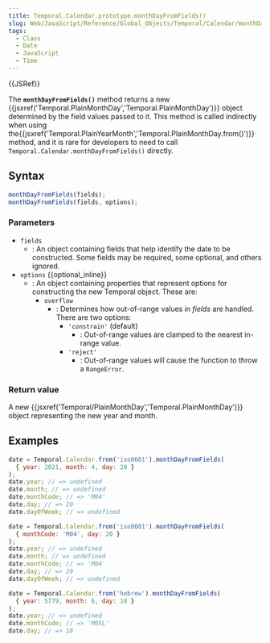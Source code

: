 ```yaml
---
title: Temporal.Calendar.prototype.monthDayFromFields()
slug: Web/JavaScript/Reference/Global_Objects/Temporal/Calendar/monthDayFromFields
tags:
  - Class
  - Date
  - JavaScript
  - Time
---
```

{{JSRef}}

The **`monthDayFromFields()`** method returns a new
{{jsxref('Temporal.PlainMonthDay','Temporal.PlainMonthDay')}}
object determined by the field values passed to it. This method is called
indirectly when using
the{{jsxref('Temporal.PlainYearMonth','Temporal.PlainMonthDay.from()')}}
method, and it is rare for developers to need to call
`Temporal.Calendar.monthDayFromFields()` directly.

## Syntax

```js
monthDayFromFields(fields);
monthDayFromFields(fields, options);
```

### Parameters

- `fields`
  - : An object containing fields that help identify the date to be constructed.
    Some fields may be required, some optional, and others ignored.
- `options` {{optional_inline}}
  - : An object containing properties that represent options for constructing
    the new Temporal object. These are:
    - `overflow`
      - : Determines how out-of-range values in _fields_ are handled. There are
        two options:
        - `'constrain'` (default)
          - : Out-of-range values are clamped to the nearest in-range value.
        - `'reject'`
          - : Out-of-range values will cause the function to throw a
            `RangeError`.

### Return value

A new
{{jsxref('Temporal/PlainMonthDay','Temporal.PlainMonthDay')}}
object representing the new year and month.

## Examples

```js
date = Temporal.Calendar.from('iso8601').monthDayFromFields(
  { year: 2021, month: 4, day: 20 }
);
date.year; // => undefined
date.month; // => undefined
date.monthCode; // => 'M04'
date.day; // => 20
date.dayOfWeek; // => undefined
```

```js
date = Temporal.Calendar.from('iso8601').monthDayFromFields(
  { monthCode: 'M04', day: 20 }
);
date.year; // => undefined
date.month; // => undefined
date.monthCode; // => 'M04'
date.day; // => 20
date.dayOfWeek; // => undefined
```

```js
date = Temporal.Calendar.from('hebrew').monthDayFromFields(
  { year: 5779, month: 6, day: 18 }
);
date.year; // => undefined
date.monthCode; // => 'M05L'
date.day; // => 18
```
